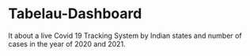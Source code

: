 # Tabelau-Dashboard
It about a live Covid 19 Tracking System by Indian states and number of cases in the year of  2020 and 2021.
